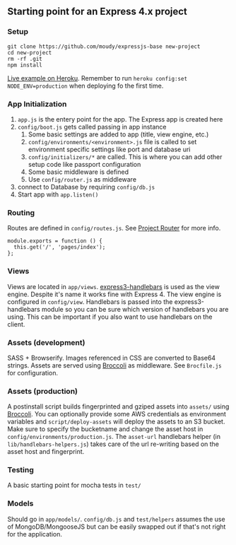 ## Starting point for an Express 4.x project

### Setup
```
git clone https://github.com/moudy/expressjs-base new-project
cd new-project
rm -rf .git
npm install
```

[Live example on Heroku](http://expressjs-base.herokuapp.com/). Remember to run `heroku config:set NODE_ENV=production` when deploying fo the first time.

### App Initialization
1. `app.js` is the entery point for the app. The Express app is created here
2. `config/boot.js` gets called passing in app instance
    1. Some basic settings are added to app (title, view engine, etc.)
    2. `config/environments/<environment>.js` file is called to set environment specific settings like port and database uri
    3. `config/initializers/*` are called. This is where you can add other setup code like passport configuration
    4. Some basic middleware is defined
    5. Use `config/router.js` as middleware
3. connect to Database by requiring `config/db.js`
4. Start app with `app.listen()`

### Routing
Routes are defined in `config/routes.js`. See [Project Router](https://github.com/moudy/project-router) for more info.

```
module.exports = function () {
  this.get('/', 'pages/index');
};
```

### Views
Views are located in `app/views`. [express3-handlebars](https://github.com/ericf/express3-handlebars) is used as the view engine. Despite it's name it works fine with Express 4. The view engine is configured in `config/view`. Handlebars is passed into the express3-handlebars module so you can be sure which version of handlebars you are using. This can be important if you also want to use handlebars on the client.

### Assets (development)
SASS + Browserify. Images referenced in CSS are converted to Base64 strings. Assets are served using [Broccoli](https://github.com/broccolijs/broccoli) as middleware. See `Brocfile.js` for configuration.

### Assets (production)
A postinstall script builds fingerprinted and gziped assets into `assets/` using [Broccoli](https://github.com/broccolijs/broccoli). You can optionally provide some AWS credentials as environment variables and `script/deploy-assets` will deploy the assets to an S3 bucket. Make sure to specify the bucketname and change the asset host in `config/environments/production.js`. The `asset-url` handlebars helper (in `lib/handlebars-helpers.js`) takes care of the url re-writing based on the asset host and fingerprint.

### Testing
A basic starting point for mocha tests in `test/`

### Models
Should go in `app/models/`. `config/db.js` and `test/helpers` assumes the use of MongoDB/MongooseJS but can be easily swapped out if that's not right for the application.
